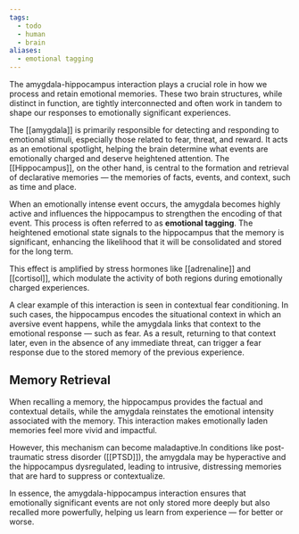 ```yaml
---
tags:
  - todo
  - human
  - brain
aliases:
  - emotional tagging
---
```

The amygdala-hippocampus interaction plays a crucial role in how we process and retain emotional memories. These two brain structures, while distinct in function, are tightly interconnected and often work in tandem to shape our responses to emotionally significant experiences.

The [[amygdala]] is primarily responsible for detecting and responding to emotional stimuli, especially those related to fear, threat, and reward. It acts as an emotional spotlight, helping the brain determine what events are emotionally charged and deserve heightened attention. The [[Hippocampus]], on the other hand, is central to the formation and retrieval of declarative memories — the memories of facts, events, and context, such as time and place.

When an emotionally intense event occurs, the amygdala becomes highly active and influences the hippocampus to strengthen the encoding of that event. This process is often referred to as **emotional tagging**. The heightened emotional state signals to the hippocampus that the memory is significant, enhancing the likelihood that it will be consolidated and stored for the long term.

This effect is amplified by stress hormones like [[adrenaline]] and [[cortisol]], which modulate the activity of both regions during emotionally charged experiences.

A clear example of this interaction is seen in contextual fear conditioning. In such cases, the hippocampus encodes the situational context in which an aversive event happens, while the amygdala links that context to the emotional response — such as fear. As a result, returning to that context later, even in the absence of any immediate threat, can trigger a fear response due to the stored memory of the previous experience.

## Memory Retrieval
When recalling a memory, the hippocampus provides the factual and contextual details, while the amygdala reinstates the emotional intensity associated with the memory. This interaction makes emotionally laden memories feel more vivid and impactful.

However, this mechanism can become maladaptive.In conditions like post-traumatic stress disorder ([[PTSD]]), the amygdala may be hyperactive and the hippocampus dysregulated, leading to intrusive, distressing memories that are hard to suppress or contextualize.

In essence, the amygdala-hippocampus interaction ensures that emotionally significant events are not only stored more deeply but also recalled more powerfully, helping us learn from experience — for better or worse.